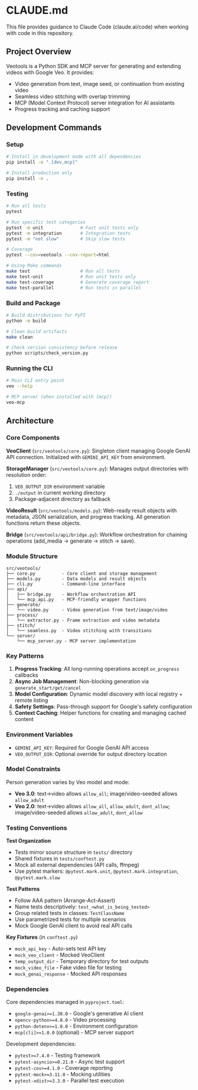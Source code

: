 # CLAUDE.md

This file provides guidance to Claude Code (claude.ai/code) when working with code in this repository.

## Project Overview

Veotools is a Python SDK and MCP server for generating and extending videos with Google Veo. It provides:
- Video generation from text, image seed, or continuation from existing video
- Seamless video stitching with overlap trimming
- MCP (Model Context Protocol) server integration for AI assistants
- Progress tracking and caching support

## Development Commands

### Setup
```bash
# Install in development mode with all dependencies
pip install -e ".[dev,mcp]"

# Install production only
pip install -e .
```

### Testing
```bash
# Run all tests
pytest

# Run specific test categories
pytest -m unit              # Fast unit tests only
pytest -m integration       # Integration tests
pytest -m "not slow"        # Skip slow tests

# Coverage
pytest --cov=veotools --cov-report=html

# Using Make commands
make test                   # Run all tests
make test-unit              # Run unit tests only
make test-coverage          # Generate coverage report
make test-parallel          # Run tests in parallel
```

### Build and Package
```bash
# Build distributions for PyPI
python -m build

# Clean build artifacts
make clean

# Check version consistency before release
python scripts/check_version.py
```

### Running the CLI
```bash
# Main CLI entry point
veo --help

# MCP server (when installed with [mcp])
veo-mcp
```

## Architecture

### Core Components

**VeoClient** (`src/veotools/core.py`): Singleton client managing Google GenAI API connection. Initialized with `GEMINI_API_KEY` from environment.

**StorageManager** (`src/veotools/core.py`): Manages output directories with resolution order:
1. `VEO_OUTPUT_DIR` environment variable
2. `./output` in current working directory
3. Package-adjacent directory as fallback

**VideoResult** (`src/veotools/models.py`): Web-ready result objects with metadata, JSON serialization, and progress tracking. All generation functions return these objects.

**Bridge** (`src/veotools/api/bridge.py`): Workflow orchestration for chaining operations (add_media → generate → stitch → save).

### Module Structure

```
src/veotools/
├── core.py          - Core client and storage management
├── models.py        - Data models and result objects
├── cli.py           - Command-line interface
├── api/
│   ├── bridge.py    - Workflow orchestration API
│   └── mcp_api.py   - MCP-friendly wrapper functions
├── generate/
│   └── video.py     - Video generation from text/image/video
├── process/
│   └── extractor.py - Frame extraction and video metadata
├── stitch/
│   └── seamless.py  - Video stitching with transitions
└── server/
    └── mcp_server.py - MCP server implementation
```

### Key Patterns

1. **Progress Tracking**: All long-running operations accept `on_progress` callbacks
2. **Async Job Management**: Non-blocking generation via `generate_start/get/cancel`
3. **Model Configuration**: Dynamic model discovery with local registry + remote listing
4. **Safety Settings**: Pass-through support for Google's safety configuration
5. **Context Caching**: Helper functions for creating and managing cached content

### Environment Variables

- `GEMINI_API_KEY`: Required for Google GenAI API access
- `VEO_OUTPUT_DIR`: Optional override for output directory location

### Model Constraints

Person generation varies by Veo model and mode:
- **Veo 3.0**: text→video allows `allow_all`; image/video-seeded allows `allow_adult`
- **Veo 2.0**: text→video allows `allow_all`, `allow_adult`, `dont_allow`; image/video-seeded allows `allow_adult`, `dont_allow`

### Testing Conventions

**Test Organization**
- Tests mirror source structure in `tests/` directory
- Shared fixtures in `tests/conftest.py`
- Mock all external dependencies (API calls, ffmpeg)
- Use pytest markers: `@pytest.mark.unit`, `@pytest.mark.integration`, `@pytest.mark.slow`

**Test Patterns**
- Follow AAA pattern (Arrange-Act-Assert)
- Name tests descriptively: `test_<what_is_being_tested>`
- Group related tests in classes: `TestClassName`
- Use parametrized tests for multiple scenarios
- Mock Google GenAI client to avoid real API calls

**Key Fixtures** (in `conftest.py`)
- `mock_api_key` - Auto-sets test API key
- `mock_veo_client` - Mocked VeoClient
- `temp_output_dir` - Temporary directory for test outputs
- `mock_video_file` - Fake video file for testing
- `mock_genai_response` - Mocked API responses

### Dependencies

Core dependencies managed in `pyproject.toml`:
- `google-genai>=1.30.0` - Google's generative AI client
- `opencv-python>=4.8.0` - Video processing
- `python-dotenv>=1.0.0` - Environment configuration
- `mcp[cli]>=1.0.0` (optional) - MCP server support

Development dependencies:
- `pytest>=7.4.0` - Testing framework
- `pytest-asyncio>=0.21.0` - Async test support
- `pytest-cov>=4.1.0` - Coverage reporting
- `pytest-mock>=3.11.0` - Mocking utilities
- `pytest-xdist>=3.3.0` - Parallel test execution